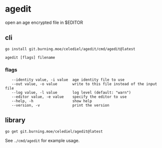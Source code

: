 # agedit

open an age encrypted file in $EDITOR

## cli
`go install git.burning.moe/celediel/agedit/cmd/agedit@latest`

`agedit [flags] filename`

### flags

```text
   --identity value, -i value  age identity file to use
   --out value, -o value       write to this file instead of the input file
   --log value, -l value       log level (default: "warn")
   --editor value, -e value    specify the editor to use
   --help, -h                  show help
   --version, -v               print the version
```

## library
`go get git.burning.moe/celediel/agedit@latest`

See `./cmd/agedit` for example usage.
